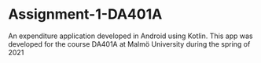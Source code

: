 # Assignment-1-DA401A

An expenditure application developed in Android using Kotlin. This app was developed for the course DA401A at Malmö University during the spring of 2021
